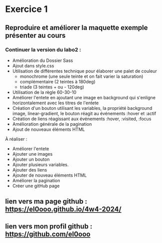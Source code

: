 # Exercice 1 #
## Reproduire et améliorer la maquette exemple présenter au cours

### Continuer la version du labo2 : 
- Amélioration du Dossier Sass
- Ajout dans style.css
- Utilisation de différentes technique pour élaborer une palet de couleur
    -   monochrome (une seule teinte et on fait varier la saturation)
    -   complémentaire (2 teintes à 180deg)
    -   triade (3 teintes + ou - 120deg)
- Utilisation de la règle 60-30-10
- Améliorer l'entete en ajoutant une image en background qui s'enligne horizontalement avec les titres de l'entete
- Création d'un bouton utilisant les variables, la propriété background image, linear-gradient, le bouton réagit au événements :hover et :actif
- Création de liens réagissant aux événements :hover, :visited, :focus
- Amélioration générale de la pagination
- Ajout de nouveaux éléments HTML

À réaliser :
- Améliorer l'entete
- Ajouter une images
- Ajouter un bouton
- Ajouter plusieurs variables.
- Ajouter des liens
- Ajouter de nouveau éléments HTML
- Améliorer la pagination
- Créer une gitHub page


## lien vers ma page github : https://el0ooo.github.io/4w4-2024/
## lien vers mon profil github : https://github.com/el0ooo

